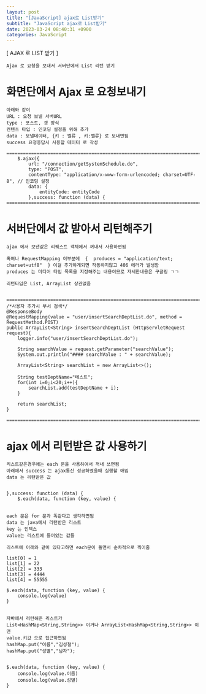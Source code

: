 ```yaml
---
layout: post
title: "[JavaScript] ajax로 List받기"
subtitle: "JavaScript ajax로 List받기"
date: 2023-03-24 08:40:31 +0900
categories: JavaScript
---
```

[ AJAX 로 LIST 받기 ]

	Ajax 로 요청을 보내서 서버단에서 List 리턴 받기




# 화면단에서 Ajax 로 요청보내기
	아래와 같이 
	URL : 요청 보낼 서버URL 
	type : 포스트, 겟 방식
	컨텐츠 타입 : 인코딩 설정을 위해 추가
	data : 보낼데이터, {키 : 벨류 , 키:벨류} 로 보내면됨
	success 요청응답시 사용할 데이터 로 작성

	=================================================================================================================
        $.ajax({
            url: "/connection/getSystemSchedule.do",
            type: "POST",
            contentType: "application/x-www-form-urlencoded; charset=UTF-8", // 인코딩 설정
            data: {
                entityCode: entityCode
            },success: function (data) {
	=================================================================================================================


# 서버단에서 값 받아서 리턴해주기

	ajax 에서 보낸값은 리퀘스트 객체에서 꺼내서 사용하면됨

	혹여나 RequestMapping 이부분에  {  produces = "application/text; charset=utf8"  } 이걸 추가하게되면 작동하지않고 406 에러가 발생함
	produces 는 미디어 타입 목록을 지정해주는 내용이므로 자세한내용은 구글링 ㄱㄱ

	리턴타입은 List, ArrayList 상관없음 
	

	=================================================================================================================
    /*사용자 추가시 부서 검색*/
    @ResponseBody
    @RequestMapping(value = "user/insertSearchDeptList.do", method = RequestMethod.POST)
    public ArrayList<String> insertSearchDeptList (HttpServletRequest request){
        logger.info("user/insertSearchDeptList.do");

        String searchValue = request.getParameter("searchValue");
        System.out.println("#### searchValue : " + searchValue);

        ArrayList<String> searchList = new ArrayList<>();

        String testDeptName="테스트";
        for(int i=0;i<20;i++){
            searchList.add(testDeptName + i);
        }

        return searchList;
    }

	=================================================================================================================


# ajax 에서 리턴받은 값 사용하기
	
	리스트같은경우에는 each 문을 사용하여서 꺼내 쓰면됨
	아래에서 success 는 ajax통신 성공하였을때 실행할 애임
	data 는 리턴받은 값


	},success: function (data) {
		$.each(data, function (key, value) {


	each 문은 for 문과 똑같다고 생각하면됨
	data 는 java에서 리턴받은 리스트
	key 는 인덱스
	value는 리스트에 들어있는 값들

	리스트에 아래와 같이 있다고하면 each문이 돌면서 순차적으로 찍어줌

	list[0] = 1
	list[1] = 22
	list[2] = 333
	list[3] = 4444
	list[4] = 55555

	$.each(data, function (key, value) {
		console.log(value)
	}
	

	자바에서 리턴해준 리스트가
	List<HashMap<String,String>> 이거나 ArrayList<HashMap<String,String>> 이면 
	value.키값 으로 접근하면됨
	hashMap.put("이름","김성철");
	hashMap.put("성별","남자");
	

	$.each(data, function (key, value) {
		console.log(value.이름)
		console.log(value.성별)
	}
	


                                                                                                                                                                                                                                                                                                                                                                                                                                                                                                                                                                                                                                                                                                                                                                                                                                                                                                                                                                                                                                                                                                                                                                                                                                                                                                                                                                                                                                                                                                                                                                                                                                                                                                                                                                                                                                                                                                                                                                                                                                                                                                                                                                                                                                                                                                                                                                                                                                                                                                 
